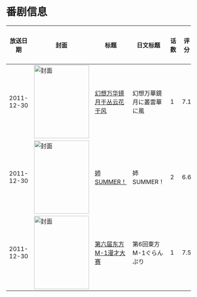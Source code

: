 # 番剧信息

|放送日期|封面|标题|日文标题|话数|评分|评分人数|
|---|---|---|---|---|---|---|
|2011-12-30|<img src="https://lain.bgm.tv/pic/cover/c/c4/e0/85799_UoiOt.jpg" alt="封面" style="width:150px;height:200px;object-fit:cover;">|[幻想万华镜 月于丛云花于风](https://bangumi.tv/subject/85799)|幻想万華鏡 月に叢雲華に風|1|7.1|549人评分|
|2011-12-30|<img src="https://bangumi.tv/img/no_icon_subject.png" alt="封面" style="width:150px;height:200px;object-fit:cover;">|[姉SUMMER！](https://bangumi.tv/subject/38082)|姉SUMMER！|2|6.6|722人评分|
|2011-12-30|<img src="https://lain.bgm.tv/pic/cover/c/2e/62/29889_C2QHh.jpg" alt="封面" style="width:150px;height:200px;object-fit:cover;">|[第六届东方M-1漫才大赛](https://bangumi.tv/subject/29889)|第6回東方M-1ぐらんぷり|1|7.5|246人评分|
